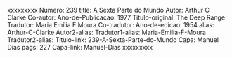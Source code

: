 xxxxxxxxx
Numero: 239
title: A Sexta Parte do Mundo
Autor: Arthur C Clarke
Co-autor: 
Ano-de-Publicacao: 1977
Titulo-original: The Deep Range
Tradutor: Maria Emília F Moura
Co-tradutor: 
Ano-de-edicao: 1954
alias: Arthur-C-Clarke
Autor2-alias: 
Tradutor1-alias: Maria-Emilia-F-Moura
Tradutor2-alias: 
Titulo-link: 239-A-Sexta-Parte-do-Mundo
Capa: Manuel Dias
pags: 227
Capa-link: Manuel-Dias
xxxxxxxxx